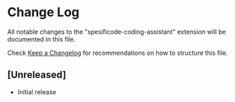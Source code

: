 # Change Log

All notable changes to the "spesificode-coding-assistant" extension will be documented in this file.

Check [Keep a Changelog](http://keepachangelog.com/) for recommendations on how to structure this file.

## [Unreleased]

- Initial release